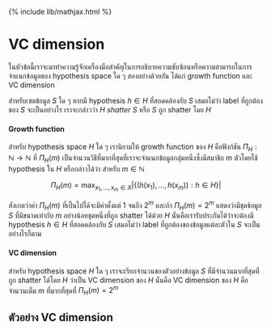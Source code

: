 {% include lib/mathjax.html %}
# VC dimension
ในหัวข้อนี้เราจะมาทำความรู้จักเครื่องมือสำคัญในการอธิบายความซับซ้อนหรือความสามารถในการจำแนกข้อมูลของ hypothesis space ใด ๆ สองอย่างด้วยกัน ได้แก่ growth function และ VC dimension

สำหรับเซตข้อมูล $S$ ใด ๆ หากมี hypothesis $h\in H$ ที่สอดคล้องกับ $S$ เสมอไม่ว่า label ที่ถูกต้องของ $S$ จะเป็นอย่างไร เราจะกล่าวว่า $H$ _shatter_ $S$ หรือ $S$ ถูก shatter โดย $H$

#### Growth function

สำหรับ hypothesis space $H$ ใด ๆ เรานิยามให้ growth function ของ $H$ คือฟังก์ชัน $\Pi_H:\mathbb{N}\to\mathbb{N}$ ที่ $\Pi_H(m)$ เป็นจำนวนวิธีที่มากที่สุดที่เราจะจำแนกข้อมูลกลุ่มหนึ่งซึ่งมีสมาชิก $m$ ตัวโดยใช้ hypothesis ใน $H$ หรือกล่าวได้ว่า สำหรับ $m\in\mathbb{N}$

$$
\Pi_H(m)=\max_{x_1,\dots,x_m \in X}|\{(h(x_1),\dots,h(x_m)): h\in H\}|
$$

สังเกตว่าค่า $\Pi_H(m)$ ที่เป็นไปได้จะมีค่าตั้งแต่ 1 จนถึง $2^m$ และถ้า $\Pi_H(m)=2^m$ แสดงว่ามีชุดข้อมูล $S$ ที่มีขนาดเท่ากับ $m$ อย่างน้อยชุดหนึ่งที่ถูก shatter ได้ด้วย $H$ นั่นคือเรารับประกันได้ว่าจะต้องมี hypothesis $h\in H$ ที่สอดคล้องกับ $S$ เสมอไม่ว่า label ที่ถูกต้องของข้อมูลแต่ละตัวใน $S$ จะเป็นอย่างไรก็ตาม

#### VC dimension

สำหรับ hypothesis space $H$ ใด ๆ เราจะเรียกจำนวนของตัวอย่างข้อมูล $S$ ที่มีจำนวนมากที่สุดที่ถูก shatter ได้โดย $H$ ว่าเป็น VC dimension ของ $H$ นั่นคือ VC dimension ของ $H$ คือจำนวนเต็ม $m$ ที่มากที่สุดที่ $\Pi_H(m)=2^m$


## ตัวอย่าง VC dimension

